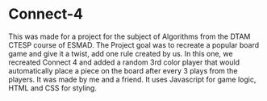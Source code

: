 # Connect-4
This was made for a project for the subject of Algorithms from the DTAM CTESP course of ESMAD.
The Project goal was to recreate a popular board game and give it a twist, add one rule created by us. In this one, we recreated Connect 4 and added a random 3rd color player that would automatically place a piece on the board after every 3 plays from the players.
It was made by me and a friend. It uses Javascript for game logic, HTML and CSS for styling.
